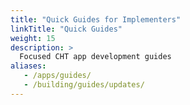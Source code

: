```yaml
---
title: "Quick Guides for Implementers"
linkTitle: "Quick Guides"
weight: 15
description: >
  Focused CHT app development guides
aliases:
   - /apps/guides/
   - /building/guides/updates/
---
```

